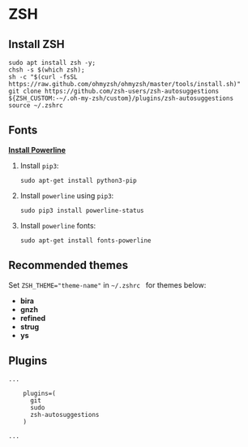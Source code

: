 # ZSH

## Install ZSH

```
sudo apt install zsh -y;
chsh -s $(which zsh);
sh -c "$(curl -fsSL https://raw.github.com/ohmyzsh/ohmyzsh/master/tools/install.sh)"
git clone https://github.com/zsh-users/zsh-autosuggestions ${ZSH_CUSTOM:-~/.oh-my-zsh/custom}/plugins/zsh-autosuggestions
source ~/.zshrc
```

## Fonts

****[**Install Powerline**](https://microhobby.com.br/blog/2020/05/23/how-to-install-powerline-for-bash-wsl-and-native-linux/#install-powerline)****

1.  Install `pip3`:

    ```
    sudo apt-get install python3-pip
    ```
2.  Install `powerline` using `pip3`:

    ```
    sudo pip3 install powerline-status
    ```
3.  Install `powerline` fonts:

    ```
    sudo apt-get install fonts-powerline
    ```

## Recommended themes

Set `ZSH_THEME="theme-name"` in `~/.zshrc ` for themes below:

* **bira**
* **gnzh**
* **refined**
* **strug**
* **ys**

## Plugins



```
...
    
    plugins=(
      git
      sudo
      zsh-autosuggestions
    )
    
...
```
